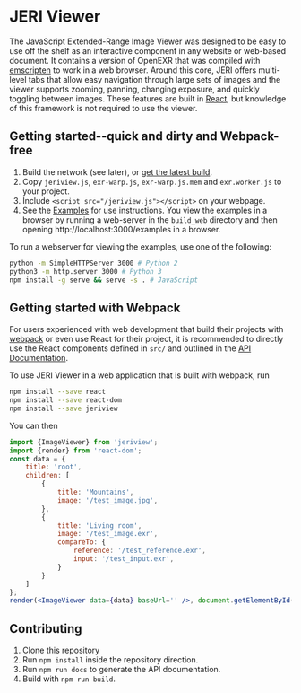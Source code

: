 # JERI Viewer

The JavaScript Extended-Range Image Viewer was designed to be easy to use off the shelf as an interactive component in any website or web-based document. It contains a version of OpenEXR that was compiled with [emscripten](http://kripken.github.io/emscripten-site/index.html) to work in a web browser. Around this core, JERI offers multi-level tabs that allow easy navigation through large sets of images and the viewer supports zooming, panning, changing exposure, and quickly toggling between images. These features are built in [React](https://reactjs.org/), but knowledge of this framework is not required to use the viewer.

## Getting started--quick and dirty and Webpack-free

1. Build the network (see later), or [get the latest build](#).
2. Copy `jeriview.js`, `exr-warp.js`, `exr-warp.js.mem` and `exr.worker.js` to your project.
3. Include `<script src="/jeriview.js"></script>` on your webpage.
4. See the [Examples](build_web/examples/) for use instructions. You view the examples in a browser by running a web-server in the `build_web` directory and then opening http://localhost:3000/examples in a browser.

To run a webserver for viewing the examples, use one of the following:
```bash
python -m SimpleHTTPServer 3000 # Python 2
python3 -m http.server 3000 # Python 3
npm install -g serve && serve -s . # JavaScript
```

## Getting started with Webpack

For users experienced with web development that build their projects with [webpack](https://webpack.js.org/) or even use React for their project, it is recommended to directly use the React components defined in `src/` and outlined in the [API Documentation](documentation/index.html).

To use JERI Viewer in a web application that is built with webpack, run

```bash
npm install --save react
npm install --save react-dom
npm install --save jeriview
```

You can then

```jsx
import {ImageViewer} from 'jeriview';
import {render} from 'react-dom';
const data = {
    title: 'root',
    children: [
        {
            title: 'Mountains',
            image: '/test_image.jpg',
        },
        {
            title: 'Living room',
            image: '/test_image.exr',
            compareTo: {
                reference: '/test_reference.exr',
                input: '/test_input.exr',
            }
        }
    ]
};
render(<ImageViewer data={data} baseUrl='' />, document.getElementById('my-container'));
```

## Contributing

1. Clone this repository
2. Run `npm install` inside the repository direction.
3. Run `npm run docs` to generate the API documentation.
4. Build with `npm run build`.
